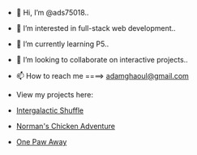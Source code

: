 - 👋 Hi, I’m @ads75018..
- 👀 I’m interested in full-stack web development..
- 🌱 I’m currently learning P5..
- 💞️ I’m looking to collaborate on interactive projects..
- 📫 How to reach me ====> adamghaoul@gmail.com 



- View my projects here:

- <a href="https://intergalactic-shuffle.herokuapp.com/">Intergalactic Shuffle</a>

- <a href="https://ads75018.github.io/NormansChickenAdventure/">Norman's Chicken Adventure</a>

- <a href="https://one-paw-away.herokuapp.com/">One Paw Away</a>



<!---
ads75018/ads75018 is a ✨ special ✨ repository because its `README.md` (this file) appears on your GitHub profile.
You can click the Preview link to take a look at your changes.
--->

